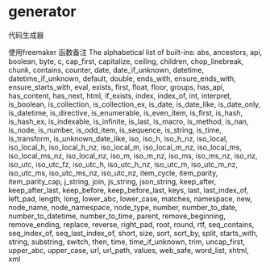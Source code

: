 # generator
代码生成器

使用freemaker 函数备注
The alphabetical list of built-ins:
abs, ancestors, api, 
boolean, byte, 
c, cap_first, capitalize, ceiling, children, chop_linebreak, chunk, contains, counter, 
date, date_if_unknown, datetime, datetime_if_unknown, default, double, 
ends_with, ensure_ends_with, ensure_starts_with, eval, exists, 
first, float, floor, 
groups, 
has_api, has_content, has_next, html, 
if_exists, index, index_of, int, interpret, is_boolean, is_collection, is_collection_ex, is_date, is_date_like, is_date_only, is_datetime, is_directive, is_enumerable, is_even_item, is_first, is_hash, is_hash_ex, is_indexable, is_infinite, is_last, is_macro, is_method, is_nan, is_node, is_number, is_odd_item, is_sequence, is_string, is_time, is_transform, is_unknown_date_like, iso, iso_h, iso_h_nz, iso_local, iso_local_h, iso_local_h_nz, iso_local_m, iso_local_m_nz, iso_local_ms, iso_local_ms_nz, iso_local_nz, iso_m, iso_m_nz, iso_ms, iso_ms_nz, iso_nz, iso_utc, iso_utc_fz, iso_utc_h, iso_utc_h_nz, iso_utc_m, iso_utc_m_nz, iso_utc_ms, iso_utc_ms_nz, iso_utc_nz, item_cycle, item_parity, item_parity_cap, 
j_string, join, js_string, json_string, 
keep_after, keep_after_last, keep_before, keep_before_last, keys, 
last, last_index_of, left_pad, length, long, lower_abc, lower_case, 
matches, 
namespace, new, node_name, node_namespace, node_type, number, number_to_date, number_to_datetime, number_to_time, 
parent, 
remove_beginning, remove_ending, replace, reverse, right_pad, root, round, rtf, 
seq_contains, seq_index_of, seq_last_index_of, short, size, sort, sort_by, split, starts_with, string, substring, switch, 
then, time, time_if_unknown, trim, 
uncap_first, upper_abc, upper_case, url, url_path, 
values, 
web_safe, word_list, 
xhtml, xml
